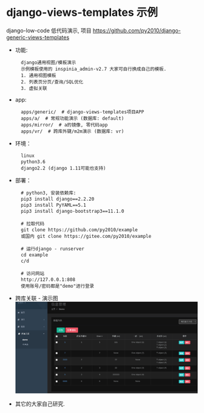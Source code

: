 # django-views-templates 示例

django-low-code 低代码演示, 项目 https://github.com/py2010/django-generic-views-templates

* 功能:

        django通用视图/模板演示
        示例模板使用的 inspinia_admin-v2.7 大家可自行换成自己的模板.
        1. 通用视图模板
        2. 列表页分页/查询/SQL优化
        3. 虚拟关联

* app:

        apps/generic/  # django-views-templates项目APP
        apps/a/  # 常规功能演示 (数据库: default)
        apps/mirror/  # a的镜像, 零代码app
        apps/vr/  # 跨库外键/m2m演示 (数据库: vr)


* 环境：

        linux
        python3.6
        django2.2 (django 1.11可能也支持)

* 部署：

        # python3, 安装依赖库:
        pip3 install django==2.2.20
        pip3 install PyYAML==5.1
        pip3 install django-bootstrap3==11.1.0

        # 拉取代码
        git clone https://github.com/py2010/example
        或国内 git clone https://gitee.com/py2010/example

        # 运行django - runserver
        cd example
        c/d

        # 访问网站
        http://127.0.0.1:808
        使用账号/密码都是"demo"进行登录


* 跨库关联 - 演示图
![vr](vr.png  "跨库")


* 其它的大家自己研究.


